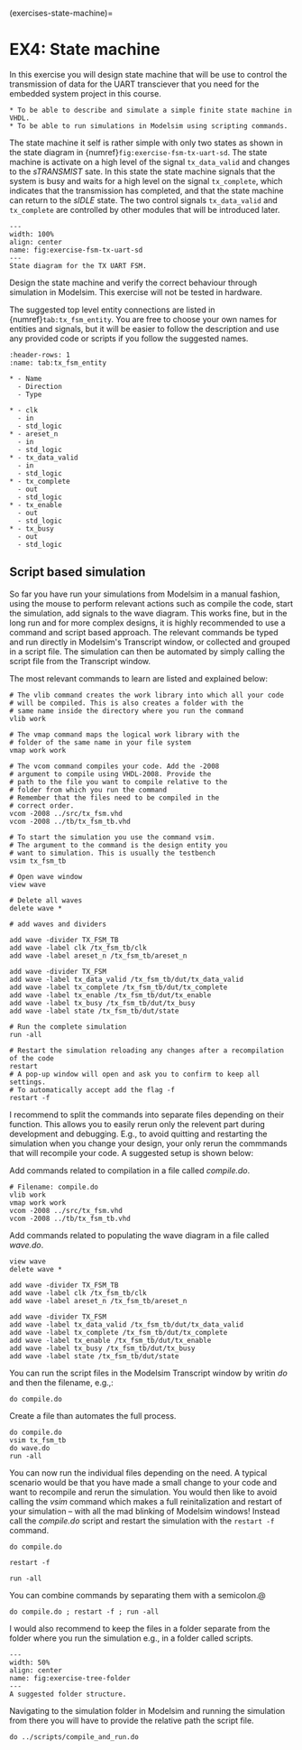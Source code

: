 (exercises-state-machine)=
# EX4: State machine
In this exercise you will design state machine that will be use to control the transmission of data for the UART transciever that you need for the embedded system project in this course.  


```{admonition} The learning outcome of this problem is to:
* To be able to describe and simulate a simple finite state machine in VHDL.
* To be able to run simulations in Modelsim using scripting commands. 
```


The state machine it self is rather simple with only two states as shown in the state diagram in {numref}`fig:exercise-fsm-tx-uart-sd`. The state machine is activate on a high level of the signal `tx_data_valid` and changes to the *sTRANSMIST* sate. In this state the state machine signals that the system is busy and waits for a high level on the signal `tx_complete`, which indicates that the transmission has completed, and that the state machine can return to the *sIDLE* state. The two control signals `tx_data_valid` and `tx_complete` are controlled by other modules that will be introduced later. 


```{figure} ../graphics/fsm_tx_uart_sd.gv.png
---
width: 100%
align: center
name: fig:exercise-fsm-tx-uart-sd
---
State diagram for the TX UART FSM.
```

Design the state machine and verify the correct behaviour through simulation in Modelsim. This exercise will not be tested in hardware. 

The suggested top level entity connections are listed in {numref}`tab:tx_fsm_entity`. You are free to choose your own names for entities and signals, but it will be easier to follow the description and use any provided code or scripts if you follow the suggested names. 


```{list-table} Top level entity signals for the module *tx_fsm.vhd*.
:header-rows: 1
:name: tab:tx_fsm_entity

* - Name
  - Direction
  - Type

* - clk
  - in
  - std_logic
* - areset_n
  - in
  - std_logic
* - tx_data_valid 
  - in
  - std_logic
* - tx_complete
  - out 
  - std_logic
* - tx_enable
  - out
  - std_logic
* - tx_busy
  - out 
  - std_logic
```


## Script based simulation

So far you have run your simulations from Modelsim in a manual fashion, using the mouse to perform relevant actions such as compile the code, start the simulation, add signals to the wave diagram. This works fine, but in the long run and for more complex designs, it is highly recommended to use a command and script based approach. The relevant commands be typed and run directly in Modelsim's Transcript window, or collected and grouped in a script file. The simulation can then be automated by simply calling the script file from the Transcript window. 


The most relevant commands to learn are listed and explained below:

```{code-block} tcl
# The vlib command creates the work library into which all your code
# will be compiled. This is also creates a folder with the 
# same name inside the directory where you run the command
vlib work
```


```{code-block} tcl
# The vmap command maps the logical work library with the
# folder of the same name in your file system
vmap work work
```

```{code-block} tcl
# The vcom command compiles your code. Add the -2008
# argument to compile using VHDL-2008. Provide the
# path to the file you want to compile relative to the 
# folder from which you run the command
# Remember that the files need to be compiled in the
# correct order.
vcom -2008 ../src/tx_fsm.vhd
vcom -2008 ../tb/tx_fsm_tb.vhd
 ```

```{code-block} tcl
# To start the simulation you use the command vsim. 
# The argument to the command is the design entity you
# want to simulation. This is usually the testbench
vsim tx_fsm_tb
```

```{code-block} tcl
# Open wave window
view wave 
```

```{code-block} tcl
# Delete all waves 
delete wave *
```

```{code-block} tcl
# add waves and dividers

add wave -divider TX_FSM_TB
add wave -label clk /tx_fsm_tb/clk
add wave -label areset_n /tx_fsm_tb/areset_n

add wave -divider TX_FSM
add wave -label tx_data_valid /tx_fsm_tb/dut/tx_data_valid
add wave -label tx_complete /tx_fsm_tb/dut/tx_complete
add wave -label tx_enable /tx_fsm_tb/dut/tx_enable
add wave -label tx_busy /tx_fsm_tb/dut/tx_busy
add wave -label state /tx_fsm_tb/dut/state
```

```{code-block} tcl
# Run the complete simulation
run -all
```

```{code-block} tcl
# Restart the simulation reloading any changes after a recompilation of the code
restart 
# A pop-up window will open and ask you to confirm to keep all settings. 
# To automatically accept add the flag -f
restart -f
```
 
I recommend to split the commands into separate files depending on their function. This allows you to easily rerun only the relevent part during development and debugging. E.g., to avoid quitting and restarting the simulation when you change your design, your only rerun the commmands that will recompile your code. A suggested setup is shown below:

Add commands related to compilation in a file called *compile.do*.
```{code-block} tcl
# Filename: compile.do
vlib work
vmap work work
vcom -2008 ../src/tx_fsm.vhd
vcom -2008 ../tb/tx_fsm_tb.vhd
```

Add commands related to populating the wave diagram in a file called *wave.do*.

```{code-block} tcl
view wave 
delete wave *

add wave -divider TX_FSM_TB
add wave -label clk /tx_fsm_tb/clk
add wave -label areset_n /tx_fsm_tb/areset_n

add wave -divider TX_FSM
add wave -label tx_data_valid /tx_fsm_tb/dut/tx_data_valid
add wave -label tx_complete /tx_fsm_tb/dut/tx_complete
add wave -label tx_enable /tx_fsm_tb/dut/tx_enable
add wave -label tx_busy /tx_fsm_tb/dut/tx_busy
add wave -label state /tx_fsm_tb/dut/state
```

You can run the script files in the Modelsim Transcript window by writin *do* and then the filename, e.g.,:
```{code-block} tcl
do compile.do
```

Create a file than automates the full process.

```{code-block} tcl
do compile.do
vsim tx_fsm_tb
do wave.do
run -all
```

You can now run the individual files depending on the need. A typical scenario would be that you have made a small change to your code and want to recompile and rerun the simulation. You would then like to avoid calling the *vsim* command which makes a full reinitalization and restart of your simulation – with all the mad blinking of Modelsim windows!
Instead call the *compile.do* script and restart the simulation with the `restart -f` command. 

```{code-block} tcl
do compile.do
```

```{code-block} tcl
restart -f
```

```{code-block} tcl
run -all
```

You can combine commands by separating them with a semicolon.@

```{code-block} tcl
do compile.do ; restart -f ; run -all
```
 

I would also recommend to keep the files in a folder separate from the folder where you run the simulation e.g., in a folder called scripts.


```{figure} ../images/exercises_tree_folder.png
---
width: 50%
align: center
name: fig:exercise-tree-folder
---
A suggested folder structure.
```

Navigating to the simulation folder in Modelsim and running the simulation from there you will have to provide the relative path the script file.

```{code-block} tcl
do ../scripts/compile_and_run.do
```


